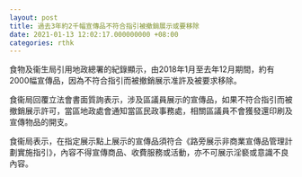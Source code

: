 ```yaml
---
layout: post
title: 過去3年約2千幅宣傳品不符合指引被撤銷展示或要移除
date: 2021-01-13 12:02:17.000000000 +08:00
categories: rthk
---
```


食物及衞生局引用地政總署的紀錄顯示，由2018年1月至去年12月期間，約有2000幅宣傳品，因為不符合指引而被撤銷展示准許及被要求移除。

食衞局回覆立法會書面質詢表示，涉及區議員展示的宣傳品，如果不符合指引而被撤銷展示許可，當區地政處會通知當區民政事務處，相關區議員不會獲發還印刷及宣傳物品的開支。

食衞局表示，在指定展示點上展示的宣傳品須符合《路旁展示非商業宣傳品管理計劃實施指引》，內容不得宣傳商品、收費服務或活動，亦不可展示淫褻或意識不良內容。

